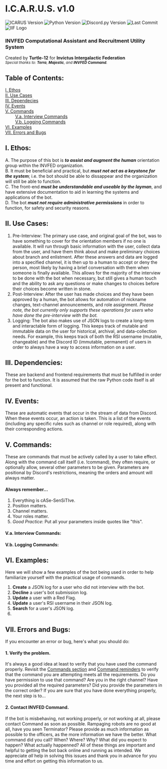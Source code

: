 # **I.C.A.R.U.S.** v1.0  
![ICARUS Version](https://img.shields.io/badge/ICARUS-v1.0.4-49fcff)
![Python Version](https://img.shields.io/badge/python-v3.8.5-3571A3)
![Discord.py Version](https://img.shields.io/badge/discord.py-v1.7.3-94332c)
![Last Commit](https://img.shields.io/github/last-commit/tkomasa/ICARUS-documentation)
![IIF Logo](https://img.shields.io/badge/commissioned%20by-INVFED-0A2537)

### INVFED Computational Assistant and Recruitment Utility System
Created by **Turtle-12** for **Invictus Intergalactic Federation**  
<sub>_Special thanks to: **Terra**, **Majestic**, and **INVFED Command**._</sub>

## Table of Contents:  
[I. Ethos](#I-Ethos)  
[II. Use Cases](#II-Use-Cases)  
[III. Dependecies](#III-Dependencies)  
[IV. Events](#IV-Events)  
[V. Commands](#V-Commands)  
&emsp;&emsp; [V.a. Interview Commands](#Va-Interview-Commands)  
&emsp;&emsp; [V.b. Logging Commands](#Vb-Logging-Commands)  
[VI. Examples](#VI-Examples)  
[VII. Errors and Bugs](#VII-Errors-and-Bugs)  

## I. Ethos:
A. The purpose of this bot is _**to assist and augment the human**_ orientation group within the INVFED organization.  
B. It must be beneficial and practical, but _**must not act as a keystone for the system**_; i.e. the bot should be able to dissappear and the organization will still be able to function.  
C. The front-end _**must be understandable and useable by the layman**_, and have extensive documentation to aid in learning the systems and applications of the bot.  
D. The bot _**must not require administrative permissions**_ in order to function, for safety and security reasons.  

## II. Use Cases:
1. Pre-Interview: The primary use case, and original goal of the bot, was to have something to cover for the orientation members if no one is available. It will run through basic information with the user, collect data from the user, and have them think about and make preliminary choices about branch and enlistment. After these answers and data are logged into a specified channel, it is then up to a human to accept or deny the person, most likely by having a brief conversation with them when someone is finally available. This allows for the majority of the interview to be done with the bot when necessary, but still gives a human touch and the ability to ask any questions or make changes to choices before their choices become written in stone.
2. Post-Interview: After the user has made choices and they have been approved by a human, the bot allows for automation of nickname changes, text-channel announcements, and role assignment. *Please note, the bot currently only supports these operations for users who have done the pre-interview with the bot.*
3. Logging: The bot also makes use of JSON logs to create a long-term and interactable form of logging. This keeps track of mutable and immutable data on the user for historical, archival, and data-collection needs. For example, this keeps track of both the RSI username (mutable, changeable) and the Discord ID (immutable, permanent) of users in order to always have a way to access information on a user.

## III. Dependencies:
These are backend and frontend requirements that must be fulfilled in order for the bot to function. It is assumed that the raw Python code itself is all present and functional.

<!--List out all dependencies-->
<!--Also create then mention the requirements.txt file for PIP-->

## IV. Events:
These are automatic events that occur in the stream of data from Discord. When these events occur, an action is taken. This is a list of the events (including any specific rules such as channel or role required), along with their corresponding actions.

<!--List all @bot.events in the main bot.py file and their actions-->

## V. Commands:
These are commands that must be actively called by a user to take effect. Along with the command call itself (i.e. !command), they often require, or optionally allow, several other parameters to be given. Parameters are positional by Discord's restrictions, meaning the orders and amount will always matter.

#### Always remember...
1. Everything is cASe-SenSiTIve.
2. Position matters.
3. Channel matters.
4. Your roles matter.
5. _Good Practice_: Put all your parameters inside quotes like "this".
#### V.a. Interview Commands:
<!--List all interview commands, their parameters, their requirements(channel, roles, etc) and their functionality-->

#### V.b. Logging Commands:
<!--List all logging commands, their parameters, their requirements(channel, roles, etc) and their functionality-->

## VI. Examples:
Here we will show a few examples of the bot being used in order to help familiarize yourself with the practical usage of commands.
<!--Written and image-based examples of actually using commands in a Discord server-->
1. **Create** a JSON log for a user who did not interview with the bot.
2. **Decline** a user's bot submission log.
3. **Update** a user with a Red Flag.
4. **Update** a user's RSI username in their JSON log.
5. **Search** for a user's JSON log.
6. 

## VII. Errors and Bugs:
If you encounter an error or bug, here's what you should do:
#### 1. Verify the problem.
It's always a good idea at least to verify that you have used the command properly. Revisit the [Commands section](#V-Commands) and [Command reminders](#Always-remember) to verify that the command you are attempting meets all the requirements. Do you have permission to use that command? Are you in the right channel? Have you provided all the required parameters? Did you provide the parameters in the correct order? If you are sure that you have done everything properly, the next step is to...
#### 2. Contact INVFED Command.
If the bot is misbehaving, not working properly, or not working at all, please contact Command as soon as possible. Rampaging robots are no good at all, have you seen Terminator? Please provide as much information as possible to the officers, as the more information we have the better. What command did you call? When? Where? Why? What did you expect to happen? What actually happenned? All of these things are important and helpful to getting the bot back online and running as intended. We appreciate _all_ help in solving this issues and thank you in advance for you time and effort on getting this information to us.

